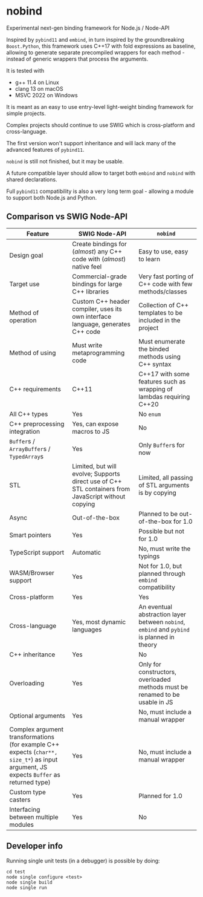 # nobind

Experimental next-gen binding framework for Node.js / Node-API

Inspired by `pybind11` and `embind`, in turn inspired by the groundbreaking `Boost.Python`, this framework uses C++17 with fold expressions as baseline, allowing to generate separate precompiled wrappers for each method - instead of generic wrappers that process the arguments.

It is tested with
  * g++ 11.4 on Linux
  * clang 13 on macOS
  * MSVC 2022 on Windows

It is meant as an easy to use entry-level light-weight binding framework for simple projects.

Complex projects should continue to use SWIG which is cross-platform and cross-language.

The first version won't support inheritance and will lack many of the advanced features of `pybind11`.

`nobind` is still not finished, but it may be usable.

A future compatible layer should allow to target both `embind` and `nobind` with shared declarations.

Full `pybind11` compatibility is also a very long term goal - allowing a module to support both Node.js and Python.

## Comparison vs SWIG Node-API

| Feature | SWIG Node-API | `nobind` |
| --- | --- | --- |
| Design goal | Create bindings for (*almost*) any C++ code with (*almost*) native feel | Easy to use, easy to learn |
| Target use | Commercial-grade bindings for large C++ libraries | Very fast porting of C++ code with few methods/classes |
| Method of operation | Custom C++ header compiler, uses its own interface language, generates C++ code | Collection of C++ templates to be included in the project |
| Method of using | Must write metaprogramming code | Must enumerate the binded methods using C++ syntax |
| C++ requirements | C++11 | C++17 with some features such as wrapping of lambdas requiring C++20 |
| All C++ types | Yes | No `enum` |
| C++ preprocessing integration | Yes, can expose macros to JS | No |
| `Buffer`s / `ArrayBuffer`s / `TypedArray`s | Yes | Only `Buffer`s for now |
| STL | Limited, but will evolve; Supports direct use of C++ STL containers from JavaScript without copying | Limited, all passing of STL arguments is by copying |
| Async | Out-of-the-box | Planned to be out-of-the-box for 1.0 |
| Smart pointers | Yes | Possible but not for 1.0 |
| TypeScript support | Automatic | No, must write the typings |
| WASM/Browser support | Yes | Not for 1.0, but planned through `embind` compatibility |
| Cross-platform | Yes | Yes |
| Cross-language | Yes, most dynamic languages | An eventual abstraction layer between `nobind`, `embind` and `pybind` is planned in theory |
| C++ inheritance | Yes | No |
| Overloading | Yes | Only for constructors, overloaded methods must be renamed to be usable in JS |
| Optional arguments | Yes | No, must include a manual wrapper
| Complex argument transformations (for example C++ expects (`char**, size_t*`) as input argument, JS expects `Buffer` as returned type) | Yes | No, must include a manual wrapper |
| Custom type casters | Yes | Planned for 1.0 |
| Interfacing between multiple modules | Yes | No |

## Developer info

Running single unit tests (in a debugger) is possible by doing:

```shell
cd test
node single configure <test>
node single build
node single run
```
